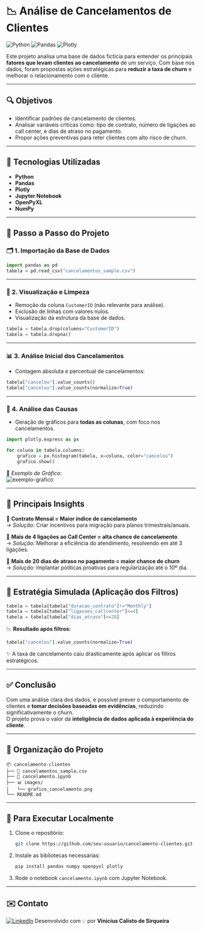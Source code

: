 
# 📉 Análise de Cancelamentos de Clientes

![Python](https://img.shields.io/badge/Python-3776AB?style=for-the-badge&logo=python&logoColor=white)
![Pandas](https://img.shields.io/badge/Pandas-150458?style=for-the-badge&logo=pandas&logoColor=white)
![Plotly](https://img.shields.io/badge/Plotly-3F4F75?style=for-the-badge&logo=plotly&logoColor=white)

Este projeto analisa uma base de dados fictícia para entender os principais **fatores que levam clientes ao cancelamento** de um serviço. Com base nos dados, foram propostas ações estratégicas para **reduzir a taxa de churn** e melhorar o relacionamento com o cliente.

---

## 🔍 Objetivos

- Identificar padrões de cancelamento de clientes.
- Analisar variáveis críticas como: tipo de contrato, número de ligações ao call center, e dias de atraso no pagamento.
- Propor ações preventivas para reter clientes com alto risco de churn.

---

## 🧰 Tecnologias Utilizadas

- **Python**
- **Pandas**
- **Plotly**
- **Jupyter Notebook**
- **OpenPyXL**
- **NumPy**

---

## 🚶 Passo a Passo do Projeto

### 🗂️ 1. Importação da Base de Dados

```python
import pandas as pd
tabela = pd.read_csv("cancelamentos_sample.csv")
```

---

### 👀 2. Visualização e Limpeza

- Remoção da coluna `CustomerID` (não relevante para análise).
- Exclusão de linhas com valores nulos.
- Visualização da estrutura da base de dados.

```python
tabela = tabela.drop(columns="CustomerID")
tabela = tabela.dropna()
```

---

### 📊 3. Análise Inicial dos Cancelamentos

- Contagem absoluta e percentual de cancelamentos:

```python
tabela["cancelou"].value_counts()
tabela["cancelou"].value_counts(normalize=True)
```

---

### 🧠 4. Análise das Causas

- Geração de gráficos para **todas as colunas**, com foco nos cancelamentos.

```python
import plotly.express as px

for coluna in tabela.columns:
    grafico = px.histogram(tabela, x=coluna, color="cancelou")
    grafico.show()
```

📸 *Exemplo de Gráfico:*  
![exemplo-grafico](images/grafico_cancelamento.png)

---

## 🧩 Principais Insights

📌 **Contrato Mensal = Maior índice de cancelamento**  
→ *Solução:* Criar incentivos para migração para planos trimestrais/anuais.

📌 **Mais de 4 ligações ao Call Center = alta chance de cancelamento**  
→ *Solução:* Melhorar a eficiência do atendimento, resolvendo em até 3 ligações.

📌 **Mais de 20 dias de atraso no pagamento = maior chance de churn**  
→ *Solução:* Implantar políticas proativas para regularização até o 10º dia.

---

## 🎯 Estratégia Simulada (Aplicação dos Filtros)

```python
tabela = tabela[tabela["duracao_contrato"]!="Monthly"]
tabela = tabela[tabela["ligacoes_callcenter"]<=4]
tabela = tabela[tabela["dias_atraso"]<=20]
```

📉 **Resultado após filtros:**

```python
tabela["cancelou"].value_counts(normalize=True)
```

✨ A taxa de cancelamento caiu drasticamente após aplicar os filtros estratégicos.

---

## ✅ Conclusão

Com uma análise clara dos dados, é possível prever o comportamento de clientes e **tomar decisões baseadas em evidências**, reduzindo significativamente o churn.  
O projeto prova o valor da **inteligência de dados aplicada à experiência do cliente**.

---

## 📁 Organização do Projeto

```
📦 cancelamento-clientes
├── 📜 cancelamentos_sample.csv
├── 📓 cancelamento.ipynb
├── 📊 images/
│   └── grafico_cancelamento.png
└── README.md
```

---

## 📌 Para Executar Localmente

1. Clone o repositório:
   ```bash
   git clone https://github.com/seu-usuario/cancelamento-clientes.git
   ```

2. Instale as bibliotecas necessárias:
   ```bash
   pip install pandas numpy openpyxl plotly
   ```

3. Rode o notebook `cancelamento.ipynb` com Jupyter Notebook.

---

## ✉️ Contato

[![LinkedIn](https://img.shields.io/badge/LinkedIn-blue?style=flat&logo=linkedin)]([https://www.linkedin.com/in/seu-perfil](https://www.linkedin.com/in/viniciuscalisto/))  
Desenvolvido com 💡 por **Vinícius Calisto de Sirqueira**
